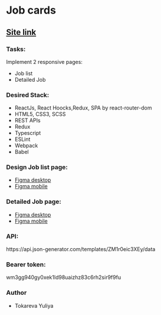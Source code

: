 <h1>Job cards</h1>

<h2><a href="https://comforting-strudel-35f6c1.netlify.app" rel="nofollow">Site link</a></h2>

<h3>Tasks:</h3>

<p>Implement 2 responsive pages:</p>

<ul>
<li>Job list </li>
<li>Detailed Job</li>
</ul>

<h3>Desired Stack:</h3>

<ul>
<li>ReactJs, React Hoocks,Redux, SPA by react-router-dom</li>
<li>HTML5, CSS3, SCSS</li>
<li>REST APIs</li>
<li>Redux</li>
<li>Typescript</li>
<li>ESLint</li>
<li>Webpack</li>
<li>Babel</li>

</ul>

<h3>Design Job list page:</h3>

<ul>
<li><a href="https://www.figma.com/file/RH8vWb5CQ9NLm7iRgU4AeT/Test-Task-FE-ALLab?node-id=1%3A480" rel="nofollow">Figma desktop</a></li>
<li><a href="https://www.figma.com/file/RH8vWb5CQ9NLm7iRgU4AeT/Test-Task-FE-ALLab?node-id=1%3A2909" rel="nofollow">Figma mobile</a></li>
</ul>

<h3>Detailed Job page:</h3>

<ul>
<li><a href="https://www.figma.com/file/RH8vWb5CQ9NLm7iRgU4AeT/Test-Task-FE-ALLab?node-id=3%3A1691" rel="nofollow">Figma desktop</a></li>
<li><a href="https://www.figma.com/file/RH8vWb5CQ9NLm7iRgU4AeT/Test-Task-FE-ALLab?node-id=3%3A2293
" rel="nofollow">Figma mobile</a></li>
</ul>

<h3>API:</h3>

<p>https://api.json-generator.com/templates/ZM1r0eic3XEy/data</p>

<h3>Bearer token:</h3>

<p>wm3gg940gy0xek1ld98uaizhz83c6rh2sir9f9fu</p>

<h3>Author</h3>
<ul>
<li>Tokareva Yuliya</li>
</ul>
